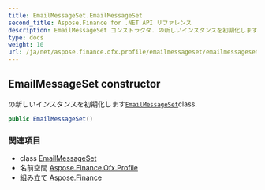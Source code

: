 ```yaml
---
title: EmailMessageSet.EmailMessageSet
second_title: Aspose.Finance for .NET API リファレンス
description: EmailMessageSet コンストラクタ. の新しいインスタンスを初期化しますEmailMessageSetclass.
type: docs
weight: 10
url: /ja/net/aspose.finance.ofx.profile/emailmessageset/emailmessageset/
---
```

## EmailMessageSet constructor

の新しいインスタンスを初期化します[`EmailMessageSet`](../)class.

```csharp
public EmailMessageSet()
```

### 関連項目

* class [EmailMessageSet](../)
* 名前空間 [Aspose.Finance.Ofx.Profile](../../emailmessageset/)
* 組み立て [Aspose.Finance](../../../)


